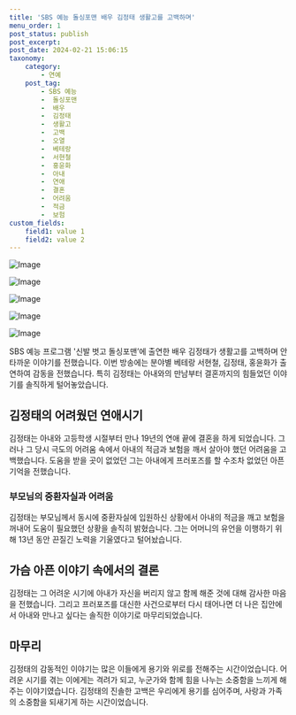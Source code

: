 ```yaml
---
title: 'SBS 예능 돌싱포맨 배우 김정태 생활고를 고백하며'
menu_order: 1
post_status: publish
post_excerpt: 
post_date: 2024-02-21 15:06:15
taxonomy:
    category:
        - 연예
    post_tag:
        - SBS 예능
        -  돌싱포맨
        -  배우
        -  김정태
        -  생활고
        -  고백
        -  오열
        -  베테랑
        -  서현철
        -  홍윤화
        -  아내
        -  연애
        -  결혼
        -  어려움
        -  적금
        -  보험
custom_fields:
    field1: value 1
    field2: value 2
---
```


![Image](https://mimgnews.pstatic.net/image/382/2024/02/21/0001107864_001_20240221082901349.jpg?type=w540)

![Image](https://ssl.pstatic.net/mimgnews/image/382/2024/02/21/0001107864_002_20240221082901379.jpg?type=w540)

![Image](https://mimgnews.pstatic.net/image/382/2024/02/21/0001107864_003_20240221082901414.jpg?type=w540)

![Image](https://ssl.pstatic.net/mimgnews/image/382/2024/02/21/0001107864_004_20240221082901449.jpg?type=w540)

![Image](https://mimgnews.pstatic.net/image/382/2024/02/21/0001107864_005_20240221082901483.jpg?type=w540)

SBS 예능 프로그램 '신발 벗고 돌싱포맨’에 출연한 배우 김정태가 생활고를 고백하며 안타까운 이야기를 전했습니다. 이번 방송에는 분야별 베테랑 서현철, 김정태, 홍윤화가 출연하여 감동을 전했습니다. 특히 김정태는 아내와의 만남부터 결혼까지의 힘들었던 이야기를 솔직하게 털어놓았습니다.
## 김정태의 어려웠던 연애시기
김정태는 아내와 고등학생 시절부터 만나 19년의 연애 끝에 결혼을 하게 되었습니다. 그러나 그 당시 극도의 어려움 속에서 아내의 적금과 보험을 깨서 살아야 했던 어려움을 고백했습니다. 도움을 받을 곳이 없었던 그는 아내에게 프러포즈를 할 수조차 없었던 아픈 기억을 전했습니다.
### 부모님의 중환자실과 어려움
김정태는 부모님께서 동시에 중환자실에 입원하신 상황에서 아내의 적금을 깨고 보험을 꺼내어 도움이 필요했던 상황을 솔직히 밝혔습니다. 그는 어머니의 유언을 이행하기 위해 13년 동안 끈질긴 노력을 기울였다고 털어놨습니다.
## 가슴 아픈 이야기 속에서의 결론
김정태는 그 어려운 시기에 아내가 자신을 버리지 않고 함께 해준 것에 대해 감사한 마음을 전했습니다. 그리고 프러포즈를 대신한 사건으로부터 다시 태어나면 더 나은 집안에서 아내와 만나고 싶다는 솔직한 이야기로 마무리되었습니다.
## 마무리
김정태의 감동적인 이야기는 많은 이들에게 용기와 위로를 전해주는 시간이었습니다. 어려운 시기를 겪는 이에게는 격려가 되고, 누군가와 함께 힘을 나누는 소중함을 느끼게 해주는 이야기였습니다. 김정태의 진솔한 고백은 우리에게 용기를 심어주며, 사랑과 가족의 소중함을 되새기게 하는 시간이었습니다.
